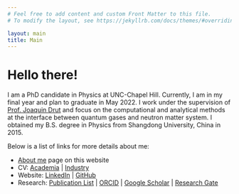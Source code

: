 ```yaml
---
# Feel free to add content and custom Front Matter to this file.
# To modify the layout, see https://jekyllrb.com/docs/themes/#overriding-theme-defaults

layout: main
title: Main
---
```

# Hello there!

I am a PhD candidate in Physics at UNC-Chapel Hill. Currently, I am in my
final year and plan to graduate in May 2022. I work under the supervision of
[Prof. Joaquin Drut](https://users.physics.unc.edu/~drut/public_html_UNC/)
and focus on the computational and analytical methods at the interface
between quantum gases and neutron matter system. I obtained my B.S. degree
in Physics from Shangdong University, China in 2015.

Below is a list of links for more details about me:

- [About me](/aboutme) page on this website
- CV: [Academia](CV/Yaqi-Hou-CV-Academia.pdf) \| [Industry](CV/Yaqi-Hou-CV-Industry.pdf)
- Website: [LinkedIn](https://www.linkedin.com/in/yaqi-hou/) \| [GitHub](https://github.com/yaqihou)
- Research: [Publication List](/publications) \| [ORCID](https://orcid.org/0000-0002-4810-4613) \| [Google Scholar](https://scholar.google.com/citations?user=PUZlPc8AAAAJ&hl=en) \| [Research Gate](https://www.researchgate.net/profile/Yaqi-Hou-3)

